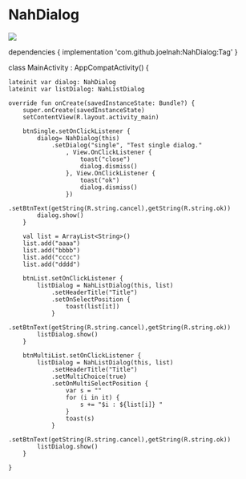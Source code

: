 # NahDialog

[![](https://jitpack.io/v/joelnah/NahDialog.svg)](https://jitpack.io/#joelnah/NahDialog)

dependencies {
	        implementation 'com.github.joelnah:NahDialog:Tag'
	}
  
  
  
  
class MainActivity : AppCompatActivity() {

    lateinit var dialog: NahDialog
    lateinit var listDialog: NahListDialog

    override fun onCreate(savedInstanceState: Bundle?) {
        super.onCreate(savedInstanceState)
        setContentView(R.layout.activity_main)

        btnSingle.setOnClickListener {
            dialog= NahDialog(this)
                .setDialog("single", "Test single dialog."
                    , View.OnClickListener {
                        toast("close")
                        dialog.dismiss()
                    }, View.OnClickListener {
                        toast("ok")
                        dialog.dismiss()
                    })
               .setBtnText(getString(R.string.cancel),getString(R.string.ok))
            dialog.show()
        }

        val list = ArrayList<String>()
        list.add("aaaa")
        list.add("bbbb")
        list.add("cccc")
        list.add("dddd")

        btnList.setOnClickListener {
            listDialog = NahListDialog(this, list)
                .setHeaderTitle("Title")
                .setOnSelectPosition {
                    toast(list[it])
                }
                .setBtnText(getString(R.string.cancel),getString(R.string.ok))
            listDialog.show()
        }

        btnMultiList.setOnClickListener {
            listDialog = NahListDialog(this, list)
                .setHeaderTitle("Title")
                .setMultiChoice(true)
                .setOnMultiSelectPosition {
                    var s = ""
                    for (i in it) {
                        s += "$i : ${list[i]} "
                    }
                    toast(s)
                }
                .setBtnText(getString(R.string.cancel),getString(R.string.ok))
            listDialog.show()
        }

    }
